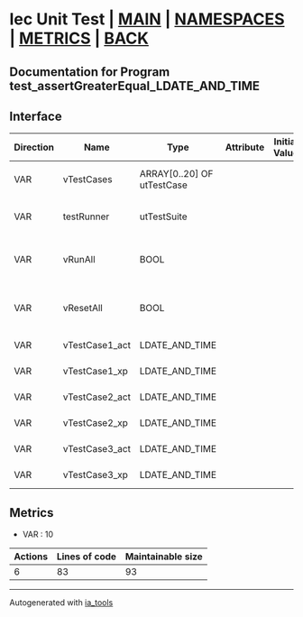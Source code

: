 # Iec Unit Test | [MAIN] | [NAMESPACES] | [METRICS] | [BACK]  

## Documentation for Program test_assertGreaterEqual_LDATE_AND_TIME  

## Interface  

| Direction | Name | Type | Attribute | Initial Value | Documentation |
| --------- | ---- | ---- | --------- | ------------- | ------------- |
| VAR | vTestCases | ARRAY[0..20] OF utTestCase |  |  | Definition of all test cases for this POU |  
| VAR | testRunner | utTestSuite |  |  | Test Suite fb instance to run the tests |  
| VAR | vRunAll | BOOL |  |  | Manual command to run all tests for this POU |  
| VAR | vResetAll | BOOL |  |  | Manual command to reset all tests for this POU |  
| VAR | vTestCase1_act | LDATE_AND_TIME |  |  | Test data 1 of test case 1 |  
| VAR | vTestCase1_xp | LDATE_AND_TIME |  |  | Test data 2 of test case 1 |  
| VAR | vTestCase2_act | LDATE_AND_TIME |  |  | Test data 1 of test case 2 |  
| VAR | vTestCase2_xp | LDATE_AND_TIME |  |  | Test data 2 of test case 2 |  
| VAR | vTestCase3_act | LDATE_AND_TIME |  |  | Test data 1 of test case 3 |  
| VAR | vTestCase3_xp | LDATE_AND_TIME |  |  | Test data 2 of test case 3 |  


## Metrics  

- VAR : 10

| Actions | Lines of code | Maintainable size |
| ------- | ------------- | ----------------- |
| 6 | 83 | 93 |

---
Autogenerated with [ia_tools](https://github.com/tkucic/ia_tools)  

[MAIN]: ../../../../index.md
[NAMESPACES]: ../../nsList.md
[METRICS]: ../../../metrics.md
[BACK]: ../nsMain.md

